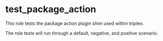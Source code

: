 test_package_action
===================

This role tests the package action plugin shim used within tripleo.

The role tests will run through a default, negative, and positive scenario.
